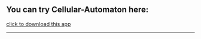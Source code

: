 <html><head>
  <SCRIPT src="https://java.com/js/dtjava.js"></SCRIPT>


</head><body>
<h2>You can try Cellular-Automaton here:</h2>
  <a href='cellular_automaton_1d.jar' onclick="return launchApplication('cellular_automaton_1d.jar');">click to download this app</a><br><hr><br>

  <!-- Applet will be inserted here -->
  <div id='javafx-app-placeholder'></div>
</body></html>
